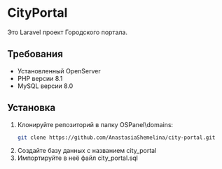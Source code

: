 # CityPortal

Это Laravel проект Городского портала.

## Требования

- Установленный OpenServer
- PHP версии 8.1 
- MySQL версии 8.0

## Установка

1. Клонируйте репозиторий в папку OSPanel\domains:
   ```sh
   git clone https://github.com/AnastasiaShemelina/city-portal.git
2. Создайте базу данных с названием city_portal
3. Импортируйте в неё файл city_portal.sql

